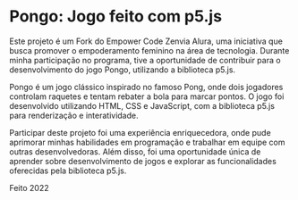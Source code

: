 # Pongo: Jogo feito com p5.js

Este projeto é um Fork do Empower Code Zenvia Alura, uma iniciativa que busca promover o empoderamento feminino na área de tecnologia. Durante minha participação no programa, tive a oportunidade de contribuir para o desenvolvimento do jogo Pongo, utilizando a biblioteca p5.js.

Pongo é um jogo clássico inspirado no famoso Pong, onde dois jogadores controlam raquetes e tentam rebater a bola para marcar pontos. O jogo foi desenvolvido utilizando HTML, CSS e JavaScript, com a biblioteca p5.js para renderização e interatividade.

Participar deste projeto foi uma experiência enriquecedora, onde pude aprimorar minhas habilidades em programação e trabalhar em equipe com outras desenvolvedoras. Além disso, foi uma oportunidade única de aprender sobre desenvolvimento de jogos e explorar as funcionalidades oferecidas pela biblioteca p5.js.


Feito 2022


